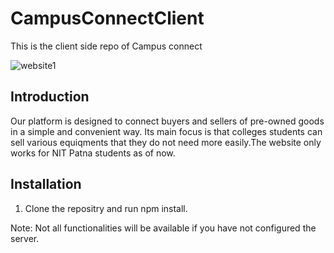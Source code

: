 # CampusConnectClient

This is the client side repo of Campus connect

![website1](https://user-images.githubusercontent.com/99468316/235138410-d1ec31e2-ad2a-43d8-9fd0-d87d3a6d5fc3.png)


## Introduction

Our platform is designed to connect buyers and sellers of pre-owned goods in a simple and convenient way. Its main focus is that colleges students can sell various equiqments that they do not need more easily.The website only works for NIT Patna students as of now.


## Installation

1. Clone the repositry and run npm install.

Note: Not all functionalities will be available if you have not configured the server.


